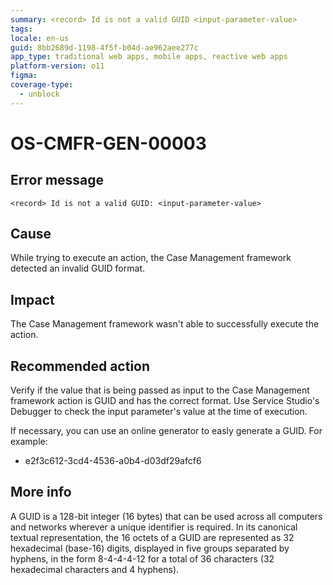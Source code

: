 ```yaml
---
summary: <record> Id is not a valid GUID <input-parameter-value>
tags:
locale: en-us
guid: 8bb2689d-1198-4f5f-b04d-ae962aee277c
app_type: traditional web apps, mobile apps, reactive web apps
platform-version: o11
figma:
coverage-type:
  - unblock
---
```


# OS-CMFR-GEN-00003

## Error message

`<record> Id is not a valid GUID: <input-parameter-value>`

## Cause

While trying to execute an action, the Case Management framework detected an invalid GUID format.

## Impact

The Case Management framework wasn't able to successfully execute the action.

## Recommended action

Verify if the value that is being passed as input to the Case Management framework action is GUID and has the correct format. Use Service Studio's Debugger to check the input parameter's value at the time of execution.

If necessary, you can use an online generator to easly generate a GUID. For example:

* e2f3c612-3cd4-4536-a0b4-d03df29afcf6
 
## More info

A GUID is a 128-bit integer (16 bytes) that can be used across all computers and networks wherever a unique identifier is required. In its canonical textual representation, the 16 octets of a GUID are represented as 32 hexadecimal (base-16) digits, displayed in five groups separated by hyphens, in the form 8-4-4-4-12 for a total of 36 characters (32 hexadecimal characters and 4 hyphens).    
